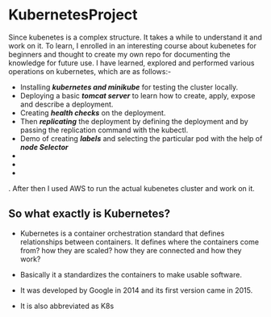 # KubernetesProject

Since kubenetes is a complex structure. It takes a while to understand it and work on it. To learn, I enrolled in an interesting course about kubenetes for beginners and thought to create my own repo for documenting the knowledge for future use. I have learned, explored and performed various operations on kubernetes, which are as follows:-

* Installing ***kubernetes and minikube*** for testing the cluster locally.
* Deploying a basic ***tomcat server*** to learn how to create, apply, expose and describe a deployment.
* Creating ***health checks*** on the deployment.
* Then ***replicating*** the deployment by defining the deployment and by passing the replication command with the kubectl.
* Demo of creating ***labels*** and selecting the particular pod with the help of ***node Selector***  
*
*
*
. After then I used AWS to run the actual kubenetes cluster and work on it.

## So what exactly is Kubernetes?

* Kubernetes is a container orchestration standard that defines relationships between containers. It defines where the containers come from? how they are scaled? how they are connected and how they work?

* Basically it a standardizes the containers to make usable software.

* It was developed by Google in 2014 and its first version came in 2015.

* It is also abbreviated as K8s

